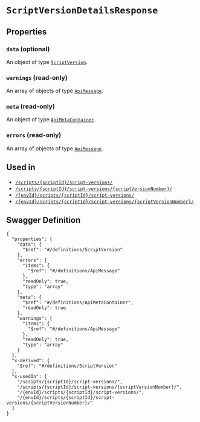 # `ScriptVersionDetailsResponse` #







## Properties ##

### `data` (optional) ###




An object of type [`ScriptVersion`](./../definitions/ScriptVersion.mkd).



### `warnings` (read-only) ###




An array of 
objects of type [`ApiMessage`](./../definitions/ApiMessage.mkd).


### `meta` (read-only) ###




An object of type [`ApiMetaContainer`](./../definitions/ApiMetaContainer.mkd).



### `errors` (read-only) ###




An array of 
objects of type [`ApiMessage`](./../definitions/ApiMessage.mkd).




## Used in ##

  + [`/scripts/{scriptId}/script-versions/`](./../rest/api/v1beta0/account/scripts/{scriptId}/script-versions/)
  + [`/scripts/{scriptId}/script-versions/{scriptVersionNumber}/`](./../rest/api/v1beta0/account/scripts/{scriptId}/script-versions/{scriptVersionNumber}/)
  + [`/{envId}/scripts/{scriptId}/script-versions/`](./../rest/api/v1beta0/user/{envId}/scripts/{scriptId}/script-versions/)
  + [`/{envId}/scripts/{scriptId}/script-versions/{scriptVersionNumber}/`](./../rest/api/v1beta0/user/{envId}/scripts/{scriptId}/script-versions/{scriptVersionNumber}/)

## Swagger Definition ##

    {
      "properties": {
        "data": {
          "$ref": "#/definitions/ScriptVersion"
        }, 
        "errors": {
          "items": {
            "$ref": "#/definitions/ApiMessage"
          }, 
          "readOnly": true, 
          "type": "array"
        }, 
        "meta": {
          "$ref": "#/definitions/ApiMetaContainer", 
          "readOnly": true
        }, 
        "warnings": {
          "items": {
            "$ref": "#/definitions/ApiMessage"
          }, 
          "readOnly": true, 
          "type": "array"
        }
      }, 
      "x-derived": {
        "$ref": "#/definitions/ScriptVersion"
      }, 
      "x-usedIn": [
        "/scripts/{scriptId}/script-versions/", 
        "/scripts/{scriptId}/script-versions/{scriptVersionNumber}/", 
        "/{envId}/scripts/{scriptId}/script-versions/", 
        "/{envId}/scripts/{scriptId}/script-versions/{scriptVersionNumber}/"
      ]
    }
